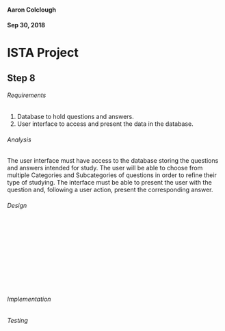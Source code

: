 #### Aaron Colclough
#### Sep 30, 2018


# ISTA Project

## Step 8

###### Requirements
1. Database to hold questions and answers.
2. User interface to access and present the data in the database.

###### Analysis
The user interface must have access to the database storing the questions and answers intended for study. The user will be able to choose from multiple Categories and Subcategories of questions in order to refine their type of studying. The interface must be able to present the user with the question and, following a user action, present the corresponding answer.

###### Design
![alt text](d:\\ista\istaproject\project_step_6.pdf)

###### Implementation

###### Testing
